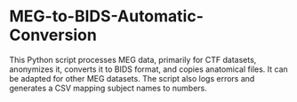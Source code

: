 # MEG-to-BIDS-Automatic-Conversion
This Python script processes MEG data, primarily for CTF datasets, anonymizes it, converts it to BIDS format, and copies anatomical files. It can be adapted for other MEG datasets. The script also logs errors and generates a CSV mapping subject names to numbers.
